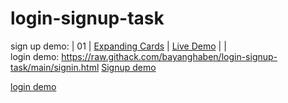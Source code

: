 # login-signup-task
sign up demo:
|  01  | [Expanding Cards](https://github.com/bradtraversy/50projects50days/tree/master/expanding-cards)                           | [Live Demo](https://50projects50days.com/projects/expanding-cards/)                                 |
| 
<br>
login demo:
https://raw.githack.com/bayanghaben/login-signup-task/main/signin.html
[Signup demo](https://raw.githack.com/bayanghaben/login-signup-task/main/signin.html)

[login demo](https://raw.githack.com/bayanghaben/login-signup-task/main/signin.html)

